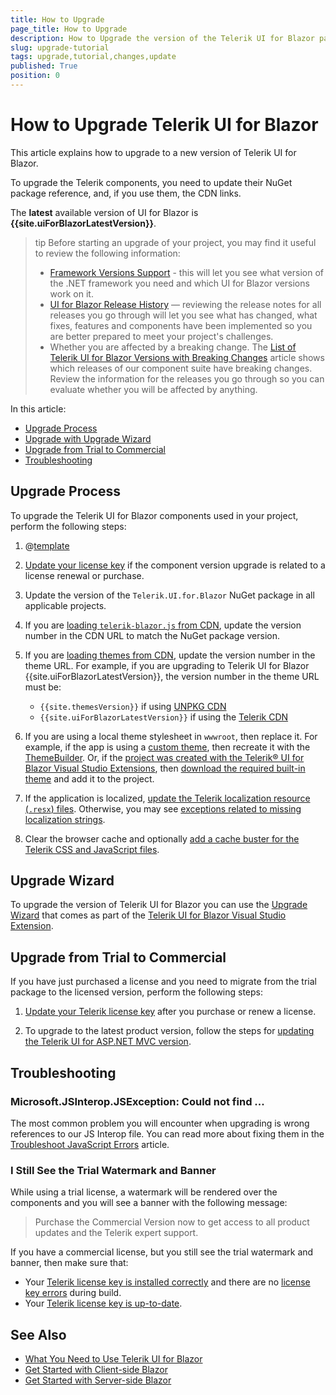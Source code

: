 ```yaml
---
title: How to Upgrade
page_title: How to Upgrade
description: How to Upgrade the version of the Telerik UI for Blazor package.
slug: upgrade-tutorial
tags: upgrade,tutorial,changes,update
published: True
position: 0
---
```


# How to Upgrade Telerik UI for Blazor

This article explains how to upgrade to a new version of Telerik UI for Blazor.

To upgrade the Telerik components, you need to update their NuGet package reference, and, if you use them, the CDN links.

The **latest** available version of UI for Blazor is **{{site.uiForBlazorLatestVersion}}**.

>tip Before starting an upgrade of your project, you may find it useful to review the following information:
>
> * [Framework Versions Support](slug:framework-versions-support) - this will let you see what version of the .NET framework you need and which UI for Blazor versions work on it.
> * [UI for Blazor Release History](https://www.telerik.com/support/whats-new/blazor-ui/release-history) — reviewing the release notes for all releases you go through will let you see what has changed, what fixes, features and components have been implemented so you are better prepared to meet your project's challenges.
> * Whether you are affected by a breaking change. The [List of Telerik UI for Blazor Versions with Breaking Changes](slug:versions-with-breaking-changes) article shows which releases of our component suite have breaking changes. Review the information for the releases you go through so you can evaluate whether you will be affected by anything.

In this article:

* [Upgrade Process](#upgrade-process)
* [Upgrade with Upgrade Wizard](#upgrade-wizard)
* [Upgrade from Trial to Commercial](#upgrade-from-trial-to-commercial)
* [Troubleshooting](#troubleshooting)


## Upgrade Process

To upgrade the Telerik UI for Blazor components used in your project, perform the following steps:

1. @[template](/_contentTemplates/common/general-info.md#ensure-nuget-packge-for-upgrade)

1. [Update your license key](slug:installation-license-key#license-key-updates) if the component version upgrade is related to a license renewal or purchase.

1. Update the version of the `Telerik.UI.for.Blazor` NuGet package in all applicable projects.

1. If you are [loading `telerik-blazor.js` from CDN](slug:common-features-cdn#javascript-urls), update the version number in the CDN URL to match the NuGet package version.

1. If you are [loading themes from CDN](slug:common-features-cdn#css-theme-urls), update the version number in the theme URL. For example, if you are upgrading to Telerik UI for Blazor {{site.uiForBlazorLatestVersion}}, the version number in the theme URL must be:
    * `{{site.themesVersion}}` if using [UNPKG CDN](slug:common-features-cdn#unpkg-cdn)
    * `{{site.uiForBlazorLatestVersion}}` if using the [Telerik CDN](slug:common-features-cdn#telerik-cdn)

1. If you are using a local theme stylesheet in `wwwroot`, then replace it. For example, if the app is using a [custom theme](slug:themes-customize), then recreate it with the [ThemeBuilder](https://docs.telerik.com/themebuilder). Or, if the [project was created with the Telerik&reg; UI for Blazor Visual Studio Extensions](slug:getting-started-vs-integration-new-project), then [download the required built-in theme](slug:themes-overview#built-in-themes) and add it to the project.

1. If the application is localized, [update the Telerik localization resource (`.resx`) files](slug:globalization-localization#step-2-add-resouce-files). Otherwise, you may see [exceptions related to missing localization strings](slug:common-kb-value-cannot-be-null-parameter-format).

1. Clear the browser cache and optionally [add a cache buster for the Telerik CSS and JavaScript files](slug:common-kb-browser-cache-buster).

## Upgrade Wizard

To upgrade the version of Telerik UI for Blazor you can use the [Upgrade Wizard](slug:getting-started-vs-integration-upgrade-project) that comes as part of the [Telerik UI for Blazor Visual Studio Extension](slug:getting-started-vs-integration-overview).

## Upgrade from Trial to Commercial

If you have just purchased a license and you need to migrate from the trial package to the licensed version, perform the following steps:

1. [Update your Telerik license key](slug:installation-license-key#license-key-updates) after you purchase or renew a license.

1. To upgrade to the latest product version, follow the steps for [updating the Telerik UI for ASP.NET MVC version](#upgrading-to-new-versions).

## Troubleshooting

### Microsoft.JSInterop.JSException: Could not find ...

The most common problem you will encounter when upgrading is wrong references to our JS Interop file. You can read more about fixing them in the [Troubleshoot JavaScript Errors](slug:troubleshooting-js-errors) article.

### I Still See the Trial Watermark and Banner

While using a trial license, a watermark will be rendered over the components and you will see a banner with the following message:

> Purchase the Commercial Version now to get access to all product updates and the Telerik expert support.

If you have a commercial license, but you still see the trial watermark and banner, then make sure that:

* Your [Telerik license key is installed correctly](slug:installation-license-key) and there are no [license key errors](slug:troubleshooting-license-key-errors) during build.
* Your [Telerik license key is up-to-date](slug:installation-license-key#license-key-updates).

## See Also

* [What You Need to Use Telerik UI for Blazor](slug:getting-started/what-you-need)
* [Get Started with Client-side Blazor](slug:getting-started/client-side)
* [Get Started with Server-side Blazor](slug:getting-started/server-side)

